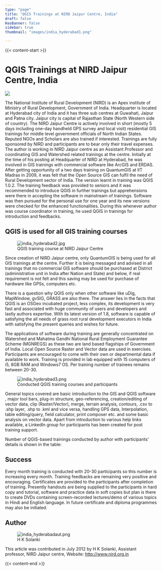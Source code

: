 ```yaml
---
type: "page"
title: "QGIS Trainings at NIRD Jaipur Centre, India"
draft: false
HasBanner: false
sidebar: true
thumbnail: "images/india_hyderabad1.png"

---
```


{{< content-start >}}

# QGIS Trainings at NIRD Jaipur Centre, India

![](../images/india_hyderabad1.png)

The National Institute of Rural Development (NIRD) is an Apex institute of Ministry of Rural Development, Government of India. Headquarter is located at Hyderabad city of India and it has three sub centres at Guwahati, Jaipur and Patna city. Jaipur city is capital of Rajasthan State (North Western side of country). The NIRD Jaipur Centre is actively involved in short (mostly 5 days including one-day handheld GPS survey and local visit) residential GIS trainings for middle level government officials of North Indian States. Reputed NGOs and Scholars are also trained if interested. Trainings are fully sponsored by NIRD and participants are to bear only their travel expenses. The author is working in NIRD Jaipur centre as an Assistant Professor and coordinating GIS and Watershed related trainings at the centre. Initially at the time of his posting at Headquarter of NIRD at Hyderabad, he was involved in GIS trainings with commercial software like ArcGIS and ERDAS. After getting opportunity of a two days training on QuantumGIS at IIT Madras in 2009, it was felt that the Open Source GIS can fulfil the need of Rural Development sector of India. The version learnt in training was QGIS 1.0.2. The training feedback was provided to seniors and it was recommended to introduce QGIS in further trainings but apprehensions were there in accepting the software in mainstream of trainings. Software was then pursued for the personal use for one year and its new versions were checked for the enhanced functionalities. During this whenever author was course coordinator in training, he used QGIS in trainings for introduction and feedbacks.

## QGIS is used for all GIS training courses

<figure>
<img src="../images/india_hyderabad2.jpg" class="align-right" alt="india_hyderabad2.jpg" />
<figcaption>QGIS training course at NIRD Jaipur Centre</figcaption>
</figure>

Since creation of NIRD Jaipur centre, only QuantumGIS is being used for all GIS trainings at the centre. Further it is being messaged and advised in all trainings that no commercial GIS software should be purchased at District (administrative unit in India after Nation and State) and below, if real requirement is not felt and this saving may be used for purchase of hardware like GPSs, computers etc.

There is a question why QGIS only when other software like uDig, MapWindow, gvSIG, GRASS are also there. The answer lies in the facts that QGIS is an OSGeo incubated project, less complex, its development is very fast and associated with huge community of users and developers and lastly authors expertise. With its latest version of 1.8, software is capable of satisfying the all needs of grass root rural development executors in India with satisfying the present queries and wishes for future.

The applications of software during training are generally concentrated on Watershed and Mahatma Gandhi National Rural Employment Guarantee Scheme (MGNREGS) as these two are land based flagships of Government of India. Local Open Source Raster and Vector data are used in exercises. Participants are encouraged to come with their own or departmental data if available to work. Training is provided in lab equipped with 15 computers of i5, 8GB RAM and Windows7 OS. Per training number of trainees remains between 20-30.

<figure>
<img src="../images/india_hyderabad3.png" class="align-right" alt="india_hyderabad3.png" />
<figcaption>Conducted QGIS training courses and participants</figcaption>
</figure>

General topics covered are basic introduction to the GIS and QGIS software , major tool bars, plug-in structure, geo-referencing, creation/editing of vector data, clip (Raster/Vector), merge, terrain analysis, contours, .csv to .shp layer, .shp to .kml and vice versa, handling GPS data, Interpolation, table editing/query, field calculator, print composer etc. and some basic analysis on vector data. Apart from introduction to various help links available, a LinkedIn group for participants has been created for post training support.

Number of QGIS-based trainings conducted by author with participants' details is shown in the table:

## Success

Every month training is conducted with 20-30 participants so this number is increasing every month. Training feedbacks are remaining very positive and encouraging. Certificates are provided to the participants after completion of training. Presently handouts are being supplied to the participants in hard copy and tutorial, software and practice data in soft copies but plan is there to create DVDs containing screen-recorded lectures/demo of various topics in Hindi and English language. In future certificate and diploma programmes may also be initiated.

## Author

<figure>
<img src="../images/india_hyderabadaut.png" class="align-left" alt="india_hyderabadaut.png" />
<figcaption>H K Solanki</figcaption>
</figure>

This article was contributed in July 2012 by H K Solanki, Assistant professor, NIRD Jaipur centre, Website: <http://www.nird.org.in>

{{< content-end >}}
